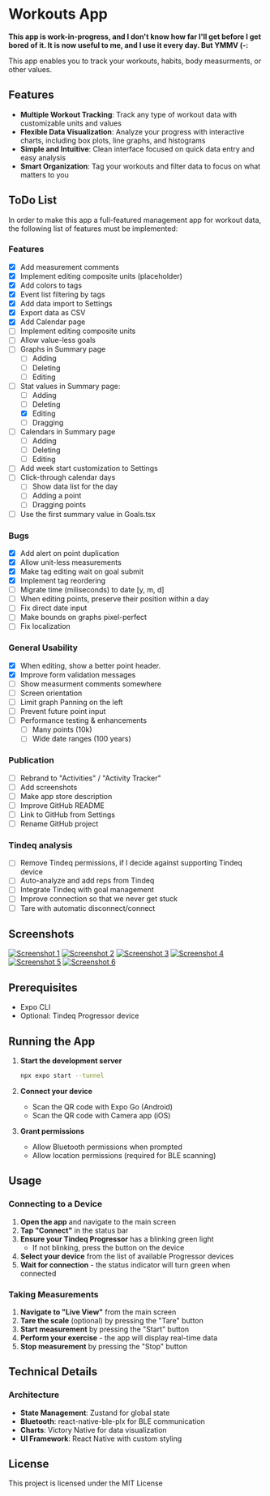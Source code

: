 # Workouts App

**This app is work-in-progress, and I don't know how far I'll get before I get bored of it. It is now useful to me, and I use it every day. But YMMV (-:**

This app enables you to track your workouts, habits, body measurments, or other values.


## Features

- **Multiple Workout Tracking**: Track any type of workout data with customizable units and values
- **Flexible Data Visualization**: Analyze your progress with interactive charts, including box plots, line graphs, and histograms
- **Simple and Intuitive**: Clean interface focused on quick data entry and easy analysis
- **Smart Organization**: Tag your workouts and filter data to focus on what matters to you

## ToDo List

In order to make this app a full-featured management app for workout data, the following list of features must be implemented:
  
### Features

* [x] Add measurement comments
* [x] Implement editing composite units (placeholder)
* [x] Add colors to tags
* [x] Event list filtering by tags
* [x] Add data import to Settings
* [x] Export data as CSV
* [x] Add Calendar page
* [ ] Implement editing composite units
* [ ] Allow value-less goals
* [ ] Graphs in Summary page
  * [ ] Adding
  * [ ] Deleting
  * [ ] Editing
* [ ] Stat values in Summary page:
   * [ ] Adding
   * [ ] Deleting
   * [x] Editing
   * [ ] Dragging
 * [ ] Calendars in Summary page
   * [ ] Adding
   * [ ] Deleting
   * [ ] Editing
* [ ] Add week start customization to Settings
* [ ] Click-through calendar days
  * [ ] Show data list for the day
  * [ ] Adding a point
  * [ ] Dragging points
* [ ] Use the first summary value in Goals.tsx

### Bugs

* [x] Add alert on point duplication
* [x] Allow unit-less measurements
* [x] Make tag editing wait on goal submit
* [x] Implement tag reordering
* [ ] Migrate time (miliseconds) to date [y, m, d]
* [ ] When editing points, preserve their position within a day
* [ ] Fix direct date input
* [ ] Make bounds on graphs pixel-perfect
* [ ] Fix localization

### General Usability

* [x] When editing, show a better point header.
* [x] Improve form validation messages
* [ ] Show measurment comments somewhere
* [ ] Screen orientation
* [ ] Limit graph Panning on the left
* [ ] Prevent future point input
* [ ] Performance testing & enhancements
  * [ ] Many points (10k)
  * [ ] Wide date ranges (100 years)

### Publication

* [ ] Rebrand to "Activities" / "Activity Tracker"
* [ ] Add screenshots
* [ ] Make app store description
* [ ] Improve GitHub README
* [ ] Link to GitHub from Settings
* [ ] Rename GitHub project

### Tindeq analysis

* [ ] Remove Tindeq permissions, if I decide against supporting Tindeq device
* [ ] Auto-analyze and add reps from Tindeq
* [ ] Integrate Tindeq with goal management
* [ ] Improve connection so that we never get stuck
* [ ] Tare with automatic disconnect/connect

## Screenshots

[![Screenshot 1](screenshots/sshot-1.thumb.jpg)](screenshots/sshot-1.jpg)
[![Screenshot 2](screenshots/sshot-2.thumb.jpg)](screenshots/sshot-2.jpg)
[![Screenshot 3](screenshots/sshot-3.thumb.jpg)](screenshots/sshot-3.jpg)
[![Screenshot 4](screenshots/sshot-4.thumb.jpg)](screenshots/sshot-4.jpg)
[![Screenshot 5](screenshots/sshot-5.thumb.jpg)](screenshots/sshot-5.jpg)
[![Screenshot 6](screenshots/sshot-6.thumb.jpg)](screenshots/sshot-6.jpg)


## Prerequisites

- Expo CLI
- Optional: Tindeq Progressor device

## Running the App

1. **Start the development server**
   ```bash
   npx expo start --tunnel
   ```

2. **Connect your device**
   - Scan the QR code with Expo Go (Android)
   - Scan the QR code with Camera app (iOS)

3. **Grant permissions**
   - Allow Bluetooth permissions when prompted
   - Allow location permissions (required for BLE scanning)

## Usage

### Connecting to a Device

1. **Open the app** and navigate to the main screen
2. **Tap "Connect"** in the status bar
3. **Ensure your Tindeq Progressor** has a blinking green light
   - If not blinking, press the button on the device
4. **Select your device** from the list of available Progressor devices
5. **Wait for connection** - the status indicator will turn green when connected

### Taking Measurements

1. **Navigate to "Live View"** from the main screen
2. **Tare the scale** (optional) by pressing the "Tare" button
3. **Start measurement** by pressing the "Start" button
4. **Perform your exercise** - the app will display real-time data
5. **Stop measurement** by pressing the "Stop" button

## Technical Details

### Architecture

- **State Management**: Zustand for global state
- **Bluetooth**: react-native-ble-plx for BLE communication
- **Charts**: Victory Native for data visualization
- **UI Framework**: React Native with custom styling

## License

This project is licensed under the MIT License
